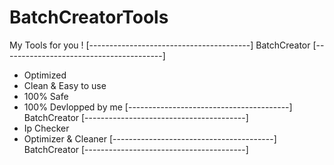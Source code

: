 # BatchCreatorTools
My Tools for you !
[----------------------------------------]
              BatchCreator
[----------------------------------------]
- Optimized
- Clean & Easy to use
- 100% Safe
- 100% Devlopped by me
[----------------------------------------]
              BatchCreator
[----------------------------------------]
- Ip Checker
- Optimizer & Cleaner
[----------------------------------------]
              BatchCreator
[----------------------------------------]
